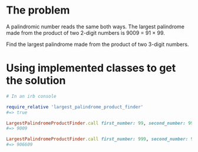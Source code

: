 # The problem

A palindromic number reads the same both ways. The largest palindrome made from the product of two 2-digit numbers is 9009 = 91 × 99.

Find the largest palindrome made from the product of two 3-digit numbers.

# Using implemented classes to get the solution

```ruby
# In an irb console

require_relative 'largest_palindrome_product_finder'
#=> true

LargestPalindromeProductFinder.call first_number: 99, second_number: 99
#=> 9009

LargestPalindromeProductFinder.call first_number: 999, second_number: 999
#=> 906609
```
